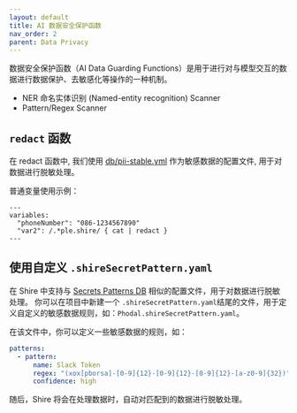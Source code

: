 ```yaml
---
layout: default
title: AI 数据安全保护函数
nav_order: 2
parent: Data Privacy
---
```


数据安全保护函数（AI Data Guarding Functions）是用于进行对与模型交互的数据进行数据保护、去敏感化等操作的一种机制。

- NER 命名实体识别 (Named-entity recognition) Scanner
- Pattern/Regex Scanner

## `redact` 函数

在 redact 函数中, 我们使用 [db/pii-stable.yml](https://github.com/mazen160/secrets-patterns-db/blob/master/db/pii-stable.yml) 
作为敏感数据的配置文件, 用于对数据进行脱敏处理。

普通变量使用示例：

```shire
---
variables:
  "phoneNumber": "086-1234567890"
  "var2": /.*ple.shire/ { cat | redact }
---
```    

## 使用自定义 `.shireSecretPattern.yaml`

在 Shire 中支持与 [Secrets Patterns DB](https://github.com/mazen160/secrets-patterns-db) 相似的配置文件，用于对数据进行脱敏处理。
你可以在项目中新建一个 `.shireSecretPattern.yaml`结尾的文件，用于定义自定义的敏感数据规则，如：`Phodal.shireSecretPattern.yaml`。

在该文件中，你可以定义一些敏感数据的规则，如：

```yaml
patterns:
  - pattern:
      name: Slack Token
      regex: "(xox[pborsa]-[0-9]{12}-[0-9]{12}-[0-9]{12}-[a-z0-9]{32})"
      confidence: high
```

随后，Shire 将会在处理数据时，自动对匹配到的数据进行脱敏处理。
